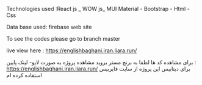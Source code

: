 Technologies used :React js _ WOW js_ MUI Material - Bootstrap - Html - Css

Data base used: firebase web site 

To see the codes please go to branch master

live view here : https://englishbaghani.iran.liara.run/



برای مشاهده کد ها لطفا به برنچ مستر بروید
مشاهده پروژه به صورت لایو- لینک پایین : 
https://englishbaghani.iran.liara.run/
برای دیتابیس این پروژه از سایت فایربیس استفاده کرده ام

